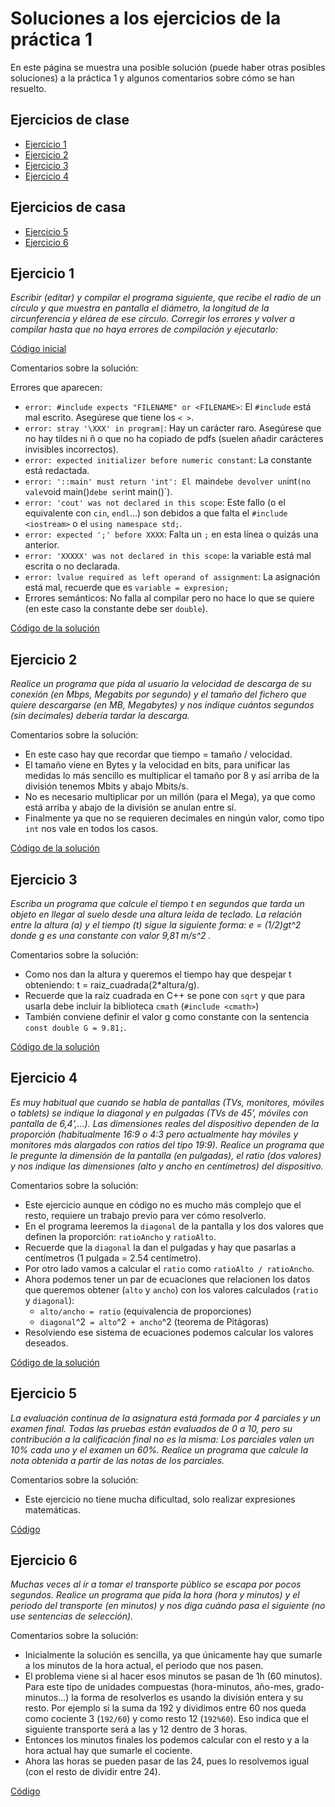 # Soluciones a los ejercicios de la práctica 1 

En este página se muestra una posible solución (puede haber otras posibles soluciones) a la práctica 1 y algunos comentarios sobre cómo se han resuelto.

## Ejercicios de clase

* [Ejercicio 1](#ejercicio-1)
* [Ejercicio 2](#ejercicio-2)
* [Ejercicio 3](#ejercicio-3)
* [Ejercicio 4](#ejercicio-4)

## Ejercicios de casa

* [Ejercicio 5](#ejercicio-5)
* [Ejercicio 6](#ejercicio-6)

## Ejercicio 1

*Escribir (editar) y compilar el programa siguiente, que recibe el radio de un círculo y que muestra en pantalla el diámetro, la longitud de la circunferencia y elárea de ese círculo. Corregir los errores y volver a compilar hasta que no haya errores de compilación y ejecutarlo:*

[Código inicial](./p1/p1e1-orig.cpp)

Comentarios sobre la solución:

Errores que aparecen:
* `error: #include expects "FILENAME" or <FILENAME>`: El `#include` está mal escrito. Asegúrese que tiene los `< >`.
* `error: stray '\XXX' in program|`: Hay un carácter raro. Asegúrese que no hay tildes ni ñ o que no ha copiado de pdfs (suelen añadir carácteres invisibles incorrectos).
* `error: expected initializer before numeric constant`: La constante está redactada.
* `error: '::main' must return 'int': El `main` debe devolver un `int` (no vale `void main()` debe ser `int main()`).
* `error: 'cout' was not declared in this scope`: Este fallo (o el equivalente con `cin`, `endl`...) son debidos a que falta el `#include <iostream>` o el `using namespace std;`.
* `error: expected ';' before XXXX`: Falta un `;` en esta línea o quizás una anterior.
* `error: 'XXXXX' was not declared in this scope`: la variable está mal escrita o no declarada.
* `error: lvalue required as left operand of assignment`: La asignación está mal, recuerde que es `variable = expresion;`
* Errores semánticos: No falla al compilar pero no hace lo que se quiere (en este caso la constante debe ser `double`).

[Código de la solución](./p1/p1e1.cpp)

## Ejercicio 2

*Realice un programa que pida al usuario la velocidad de descarga de su conexión (en Mbps, Megabits por segundo) y el tamaño del fichero que quiere descargarse (en MB, Megabytes) y nos indique cuántos segundos (sin decimales) debería tardar la descarga.*

Comentarios sobre la solución:

* En este caso hay que recordar que tiempo = tamaño / velocidad.
* El tamaño viene en Bytes y la velocidad en bits, para unificar las medidas lo más sencillo es multiplicar el tamaño por 8 y así arriba de la división tenemos Mbits y abajo Mbits/s.
* No es necesario multiplicar por un millón (para el Mega), ya que como está arriba y abajo de la división se anulan entre sí.
* Finalmente ya que no se requieren decimales en ningún valor, como tipo `int` nos vale en todos los casos.

[Código de la solución](./p1/p1e2.cpp)

## Ejercicio 3

*Escriba un programa que calcule el tiempo t en segundos que tarda un objeto en llegar al suelo desde una altura leída de teclado. La relación entre la altura (a) y el tiempo (t) sigue la siguiente forma: e = (1/2)gt^2  donde g es una constante con valor 9,81 m/s^2 .*

Comentarios sobre la solución:

* Como nos dan la altura y queremos el tiempo hay que despejar t obteniendo: t = raiz\_cuadrada(2\*altura/g).
* Recuerde que la raíz cuadrada en C++ se pone con `sqrt` y que para usarla debe incluir la biblioteca `cmath` (`#include <cmath>`)
* También conviene definir el valor g como constante con la sentencia `const double G = 9.81;`.

[Código de la solución](./p1/p1e3.cpp)

## Ejercicio 4

*Es muy habitual que cuando se habla de pantallas (TVs, monitores, móviles o tablets) se indique la diagonal y en pulgadas (TVs de 45’, móviles con pantalla de 6,4’,...). Las dimensiones reales del dispositivo dependen de la proporción (habitualmente 16:9 o 4:3 pero actualmente hay móviles y monitores más alargados con ratios del tipo 19:9). Realice un programa que le pregunte la dimensión de la pantalla (en pulgadas), el ratio (dos valores) y nos indique las dimensiones (alto y ancho en centímetros) del dispositivo.*

Comentarios sobre la solución:

* Este ejercicio aunque en código no es mucho más complejo que el resto, requiere un trabajo previo para ver cómo resolverlo. 
* En el programa leeremos la `diagonal` de la pantalla y los dos valores que definen la proporción: `ratioAncho` y `ratioAlto`.
* Recuerde que la `diagonal` la dan el pulgadas y hay que pasarlas a centímetros (1 pulgada = 2.54 centímetro).
* Por otro lado vamos a calcular el `ratio` como `ratioAlto / ratioAncho`.
* Ahora podemos tener un par de ecuaciones que relacionen los datos que queremos obtener (`alto` y `ancho`) con los valores calculados (`ratio` y `diagonal`):
  * `alto/ancho = ratio` (equivalencia de proporciones)
  * `diagonal`^2` = alto`^2` + ancho`^2 (teorema de Pitágoras)
* Resolviendo ese sistema de ecuaciones podemos calcular los valores deseados.

[Código de la solución](./p1/p1e4.cpp)

## Ejercicio 5
*La evaluación continua de la asignatura está formada por 4 parciales y un examen final. Todas las pruebas están evaluados de 0 a 10, pero su contribución a la calificación final no es la misma: Los parciales valen un 10% cada uno y el examen un 60%. Realice un programa que calcule la nota obtenida a partir de las notas de los parciales.*

Comentarios sobre la solución:
* Este ejercicio no tiene mucha dificultad, solo realizar expresiones matemáticas.

[Código](./p1/p1e5.cpp)

## Ejercicio 6
*Muchas veces al ir a tomar el transporte público se escapa por pocos segundos. Realice un programa que pida la hora (hora y minutos) y el periodo del transporte (en minutos) y nos diga cuándo pasa el siguiente (no use sentencias de selección).*

Comentarios sobre la solución:
* Inicialmente la solución es sencilla, ya que únicamente hay que sumarle a los minutos de la hora actual, el periodo que nos pasen.
* El problema viene si al hacer esos minutos se pasan de 1h (60 minutos). Para este tipo de unidades compuestas (hora-minutos, año-mes, grado-minutos...) la forma de resolverlos es usando la división entera y su resto. Por ejemplo si la suma da 192 y dividimos entre 60 nos queda como cociente 3 (`192/60`) y como resto 12 (`192%60`). Eso indica que el siguiente transporte será a las y 12 dentro de 3 horas.
* Entonces los minutos finales los podemos calcular con el resto y a la hora actual hay que sumarle el cociente.
* Ahora las horas se pueden pasar de las 24, pues lo resolvemos igual (con el resto de dividir entre 24). 

[Código](./p1/p1e6.cpp)
